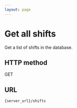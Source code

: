 ```yaml
---
layout: page
---
```


# Get all shifts

Get a list of shifts in the database.

## HTTP method

GET

## URL

```shell
{server_url}/shifts
```
